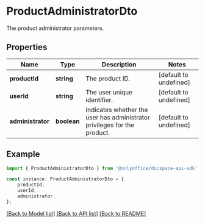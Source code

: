 # ProductAdministratorDto

The product administrator parameters.

## Properties

Name | Type | Description | Notes
------------ | ------------- | ------------- | -------------
**productId** | **string** | The product ID. | [default to undefined]
**userId** | **string** | The user unique identifier. | [default to undefined]
**administrator** | **boolean** | Indicates whether the user has administrator privileges for the product. | [default to undefined]

## Example

```typescript
import { ProductAdministratorDto } from '@onlyoffice/docspace-api-sdk';

const instance: ProductAdministratorDto = {
    productId,
    userId,
    administrator,
};
```

[[Back to Model list]](../README.md#documentation-for-models) [[Back to API list]](../README.md#documentation-for-api-endpoints) [[Back to README]](../README.md)
